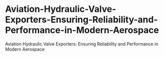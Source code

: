 # Aviation-Hydraulic-Valve-Exporters-Ensuring-Reliability-and-Performance-in-Modern-Aerospace
Aviation Hydraulic Valve Exporters: Ensuring Reliability and Performance in Modern Aerospace
